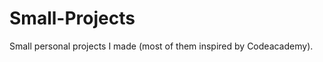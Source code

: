 Small-Projects
==============

Small personal projects I made (most of them inspired by Codeacademy).
